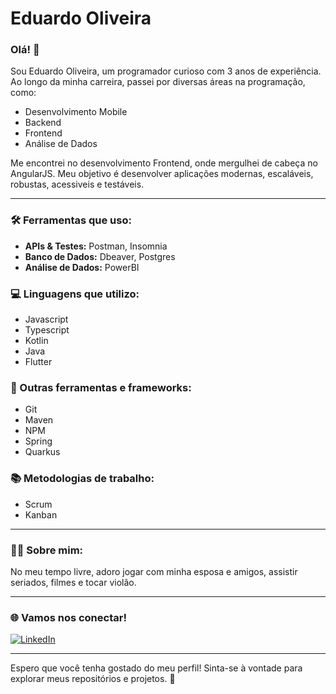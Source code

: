 # Eduardo Oliveira

### Olá! 👋

Sou Eduardo Oliveira, um programador curioso com 3 anos de experiência. Ao longo da minha carreira, passei por diversas áreas na programação, como:

- Desenvolvimento Mobile
- Backend
- Frontend
- Análise de Dados

Me encontrei no desenvolvimento Frontend, onde mergulhei de cabeça no AngularJS. Meu objetivo é desenvolver aplicações modernas, escaláveis, robustas, acessiveis e testáveis.

---

### 🛠️ Ferramentas que uso:

- **APIs & Testes:** Postman, Insomnia
- **Banco de Dados:** Dbeaver, Postgres
- **Análise de Dados:** PowerBI

### 💻 Linguagens que utilizo:

- Javascript
- Typescript
- Kotlin
- Java
- Flutter

### 🔧 Outras ferramentas e frameworks:

- Git
- Maven
- NPM
- Spring
- Quarkus

### 📚 Metodologias de trabalho:

- Scrum
- Kanban

---

### 👨‍💻 Sobre mim:

No meu tempo livre, adoro jogar com minha esposa e amigos, assistir seriados, filmes e tocar violão.

---

### 🌐 Vamos nos conectar!

[![LinkedIn](https://img.shields.io/badge/LinkedIn-0A66C2?style=for-the-badge&logo=linkedin&logoColor=white)](https://www.linkedin.com/in/eduardofo/)

---

Espero que você tenha gostado do meu perfil! Sinta-se à vontade para explorar meus repositórios e projetos. 🚀
